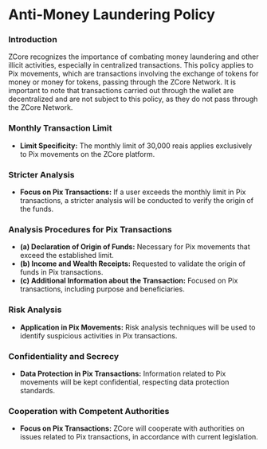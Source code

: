 # Anti-Money Laundering Policy

### Introduction <a href="#introdu-o" id="introdu-o"></a>

ZCore recognizes the importance of combating money laundering and other illicit activities, especially in centralized transactions. This policy applies to Pix movements, which are transactions involving the exchange of tokens for money or money for tokens, passing through the ZCore Network. It is important to note that transactions carried out through the wallet are decentralized and are not subject to this policy, as they do not pass through the ZCore Network.

### Monthly Transaction Limit <a href="#limite-mensal-de-transa-es" id="limite-mensal-de-transa-es"></a>

* **Limit Specificity:** The monthly limit of 30,000 reais applies exclusively to Pix movements on the ZCore platform.

### Stricter Analysis <a href="#an-lise-mais-restrita" id="an-lise-mais-restrita"></a>

* **Focus on Pix Transactions:** If a user exceeds the monthly limit in Pix transactions, a stricter analysis will be conducted to verify the origin of the funds.

### Analysis Procedures for Pix Transactions <a href="#procedimentos-de-an-lise-para-transa-es-pix" id="procedimentos-de-an-lise-para-transa-es-pix"></a>

* **(a) Declaration of Origin of Funds:** Necessary for Pix movements that exceed the established limit.
* **(b) Income and Wealth Receipts:** Requested to validate the origin of funds in Pix transactions.
* **(c) Additional Information about the Transaction:** Focused on Pix transactions, including purpose and beneficiaries.

### Risk Analysis <a href="#an-lise-de-risco" id="an-lise-de-risco"></a>

* **Application in Pix Movements:** Risk analysis techniques will be used to identify suspicious activities in Pix transactions.

### Confidentiality and Secrecy <a href="#sigilo-e-confidencialidade" id="sigilo-e-confidencialidade"></a>

* **Data Protection in Pix Transactions:** Information related to Pix movements will be kept confidential, respecting data protection standards.

### Cooperation with Competent Authorities <a href="#cooperation-with-competent-authorities" id="cooperation-with-competent-authorities"></a>

* **Focus on Pix Transactions:** ZCore will cooperate with authorities on issues related to Pix transactions, in accordance with current legislation.
